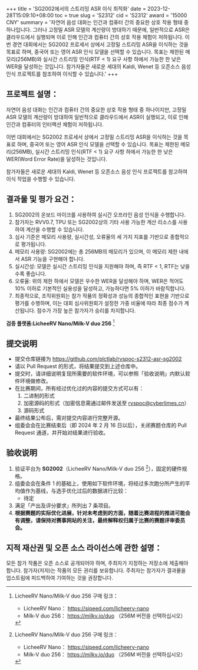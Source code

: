 +++
title = 'SG2002에서의 스트리밍 ASR 이식 최적화'
date = 2023-12-28T15:09:10+08:00
toc = true
slug = 'S2312'
cid = 'S2312'
award = '15000 CNY'
summary = '자연어 음성 대화는 인간과 컴퓨터 간의 중요한 상호 작용 형태 중 하나입니다. 그러나 고정밀 ASR 모델의 계산량이 방대하기 때문에, 일반적으로 ASR은 클라우드에서 실행되며 이로 인해 인간과 컴퓨터 간의 상호 작용 체험이 저하됩니다. 이번 경연 대회에서는 SG2002 프로세서 상에서 고정밀 스트리밍 ASR을 이식하는 것을 목표로 하며, 중국어 또는 영어 ASR 인식 모델을 선택할 수 있습니다. 목표는 제한된 메모리(256MB)와 실시간 스트리밍 인식(RTF < 1) 요구 사항 하에서 가능한 한 낮은 WER을 달성하는 것입니다. 참가자들은 새로운 세대의 Kaldi, Wenet 등 오픈소스 음성 인식 프로젝트를 참조하여 이식할 수 있습니다.'
+++

## 프로젝트 설명：

자연어 음성 대화는 인간과 컴퓨터 간의 중요한 상호 작용 형태 중 하나이지만, 고정밀 ASR 모델의 계산량이 방대하여 일반적으로 클라우드에서 ASR이 실행되고, 이로 인해 인간과 컴퓨터의 인터랙션 체험이 저하됩니다.

이번 대회에서는 SG2002 프로세서 상에서 고정밀 스트리밍 ASR을 이식하는 것을 목표로 하며, 중국어 또는 영어 ASR 인식 모델을 선택할 수 있습니다. 목표는 제한된 메모리(256MB), 실시간 스트리밍 인식(RTF < 1) 요구 사항 하에서 가능한 한 낮은 WER(Word Error Rate)을 달성하는 것입니다.

참가자들은 새로운 세대의 Kaldi, Wenet 등 오픈소스 음성 인식 프로젝트를 참고하여 이식 작업을 수행할 수 있습니다.

## 결과물 및 평가 요건：

1. SG2002의 온보드 마이크를 사용하여 실시간 오프라인 음성 인식을 수행합니다.
2. 참가자는 RVV0.7, TPU 또는 SG2002상의 기타 사용 가능한 계산 리소스를 사용하여 계산을 수행할 수 있습니다.
3. 심사 기준은 메모리 사용량, 실시간성, 오류율의 세 가지 지표를 기반으로 종합적으로 평가됩니다.
4. 메모리 사용량: SG2002에는 총 256MB의 메모리가 있으며, 이 메모리 제한 내에서 ASR 기능을 구현해야 합니다.
5. 실시간성: 모델은 실시간 스트리밍 인식을 지원해야 하며, 즉 RTF < 1, RTF는 낮을수록 좋습니다.
6. 오류율: 위의 제한 하에서 모델은 우수한 WER을 달성해야 하며, WER은 적어도 10% 이하로 기본적인 실용성을 달성하고, 가능하다면 5% 이하가 바람직합니다.
7. 최종적으로, 조직위원회는 참가 작품의 정확성과 성능의 종합적인 표현을 기반으로 평가를 수행하며, 이는 대회 심사위원회가 설정한 가중 비율에 따라 최종 점수가 계산됩니다. 점수가 가장 높은 참가자가 승리를 차지합니다.

**검증 플랫폼:LicheeRV Nano/Milk-V duo 256** [^1]

## 提交说明

* 提交仓库链接为 https://github.com/plctlab/rvspoc-s2312-asr-sg2002
* 请以 Pull Request 的形式，将结果提交到上述仓库中。
* 提交时，请详细说明复现所需要的软件环境，可以参照「验收说明」内默认软件环境做修改。
* 在比赛期间，所有经过优化过的内容的提交方式可以有：
  1. 二进制的形式
  2. 加密源码的形式（加密信息需通过邮件发送至 rvspoc@cyberlimes.cn）
  3. 源码形式
* 最终结果公布后，需对提交内容进行完整开源。
* 组委会会在比赛结束后（即 2024 年 2 月 16 日以后），关闭赛题仓库的 Pull Request 通道，并开始对结果进行验收。

## 验收说明

1. 验证平台为 **SG2002**（LicheeRV Nano/Milk-V duo 256 [^1]），固定的硬件规格。
2. 组委会会在条件 1 的基础上，使用如下软件环境，将经过多次跑分所产生的平均值作为基线，与选手优化过后的数据进行比较：
   - 待定
3. 满足「产出及评分要求」所列出 7 条项目。
4. **根据赛题的实际优化进展，针对未考虑到的方面，随着比赛进程的推进可能会有调整，请保持对赛事网站的关注，最终解释权归属于比赛的赛题评审委员会。**

## 지적 재산권 및 오픈 소스 라이선스에 관한 설명：

모든 참가 작품은 오픈 소스로 공개되어야 하며, 주최자가 지정하는 저장소에 제출해야 합니다. 참가자(저자)는 작품의 모든 권리를 보유합니다. 주최자는 참가자가 결과물을 업스트림에 피드백하여 기여하는 것을 권장합니다.

[^1]: LicheeRV Nano/Milk-V duo 256 구매 링크：
      - LicheeRV Nano： https://sipeed.com/licheerv-nano
      - Milk-V duo 256： https://milkv.io/duo （256M 버전을 선택하십시오）
